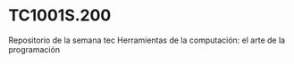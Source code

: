 # TC1001S.200

Repositorio de la semana tec Herramientas de la computación: el arte de la programación
